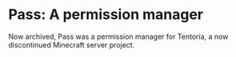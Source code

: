 # Pass: A permission manager

Now archived, Pass was a permission manager for Tentoria, a now discontinued Minecraft server project.